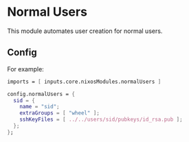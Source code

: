# Normal Users

This module automates user creation for normal users.

## Config

For example:

```nix
imports = [ inputs.core.nixosModules.normalUsers ]

config.normalUsers = {
  sid = {
    name = "sid";
    extraGroups = [ "wheel" ];
    sshKeyFiles = [ ../../users/sid/pubkeys/id_rsa.pub ];
  };
};
```
